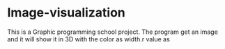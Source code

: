 # Image-visualization
This is a Graphic programming school project. The program get an image and it will show it in 3D with the color as width.r value as 
